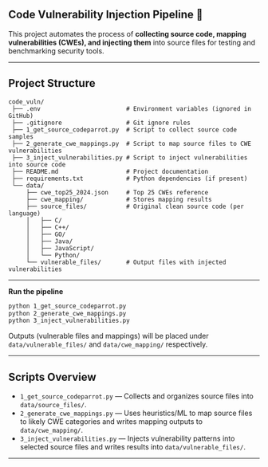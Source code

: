 ## Code Vulnerability Injection Pipeline 🔐

This project automates the process of **collecting source code, mapping vulnerabilities (CWEs), and injecting them** into source files for testing and benchmarking security tools.

---

##  Project Structure

```
code_vuln/
 ├── .env                        # Environment variables (ignored in GitHub)
 ├── .gitignore                  # Git ignore rules
 ├── 1_get_source_codeparrot.py  # Script to collect source code samples
 ├── 2_generate_cwe_mappings.py  # Script to map source files to CWE vulnerabilities
 ├── 3_inject_vulnerabilities.py # Script to inject vulnerabilities into source code
 ├── README.md                   # Project documentation
 ├── requirements.txt            # Python dependencies (if present)
 └── data/
     ├── cwe_top25_2024.json     # Top 25 CWEs reference
     ├── cwe_mapping/            # Stores mapping results
     ├── source_files/           # Original clean source code (per language)
     │   ├── C/
     │   ├── C++/
     │   ├── GO/
     │   ├── Java/
     │   ├── JavaScript/
     │   └── Python/
     └── vulnerable_files/       # Output files with injected vulnerabilities
```

---

**Run the pipeline**

```bash
python 1_get_source_codeparrot.py
python 2_generate_cwe_mappings.py
python 3_inject_vulnerabilities.py
```

Outputs (vulnerable files and mappings) will be placed under `data/vulnerable_files/` and `data/cwe_mapping/` respectively.

---

## Scripts Overview

* `1_get_source_codeparrot.py` — Collects and organizes source files into `data/source_files/`.
* `2_generate_cwe_mappings.py` — Uses heuristics/ML to map source files to likely CWE categories and writes mapping outputs to `data/cwe_mapping/`.
* `3_inject_vulnerabilities.py` — Injects vulnerability patterns into selected source files and writes results into `data/vulnerable_files/`.

---

 
 

